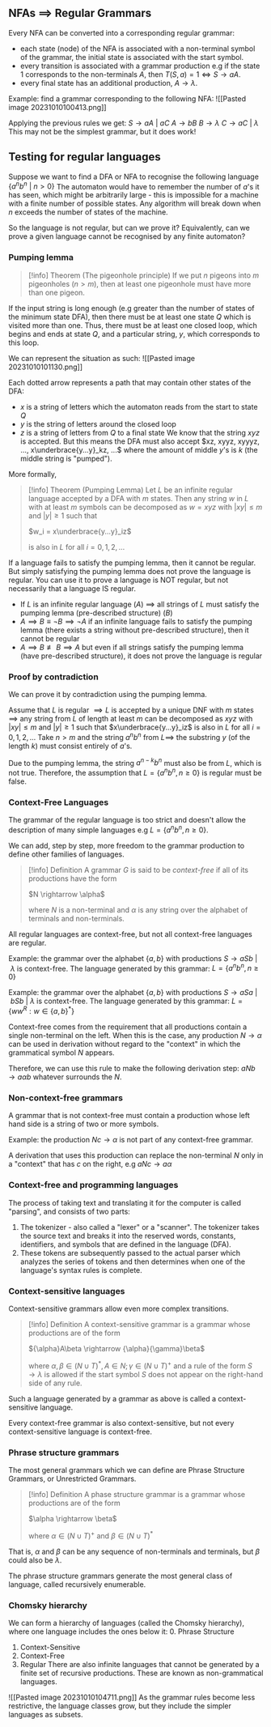 ## NFAs $\implies$ Regular Grammars
Every NFA can be converted into a corresponding regular grammar:
- each  state (node) of the NFA is associated with a non-terminal symbol of the grammar, the initial state is associated with the start symbol.
- every transition is associated with a grammar production e.g if the state 1 corresponds to the non-terminals $A$, then
	  $T(S, a) = 1 \Leftrightarrow S \rightarrow aA$.
- every final state has an additional production, $A \rightarrow \lambda$.

Example: find a grammar corresponding to the following NFA:
![[Pasted image 20231010100413.png]]

Applying the previous rules we get:
	$S \rightarrow aA \:|\: aC$
	$A \rightarrow bB$
	$B \rightarrow \lambda$
	$C \rightarrow aC \:|\: \lambda$
This may not be the simplest grammar, but it does work!

## Testing for regular languages
Suppose we want to find a DFA or NFA to recognise the following language
	$\{a^nb^n \:|\: n \gt 0\}$ 
The automaton would have to remember the number of $a$'s it has seen, which might be arbitrarily large - this is impossible for a machine with a finite number of possible states. Any algorithm will break down when $n$ exceeds the number of states of the machine.

So the language is not regular, but can we prove it? Equivalently, can we prove a given language cannot be recognised by any finite automaton?

### Pumping lemma
> [!info] Theorem (The pigeonhole principle)
> If we put $n$ pigeons into $m$ pigeonholes ($n \gt m$), then at least one pigeonhole must have more than one pigeon.

If the input string is long enough (e.g greater than the number of states of the minimum state DFA), then there must be at least one state $Q$ which is visited more than one. Thus, there must be at least one closed loop, which begins and ends at state $Q$, and a particular string, $y$, which corresponds to this loop.

We can represent the situation as such:
![[Pasted image 20231010101130.png]]

Each dotted arrow represents a path that may contain other states of the DFA:
- $x$ is a string of letters which the automaton reads from the start to state $Q$
- $y$ is the string of letters around the closed loop
- $z$ is a string of letters from $Q$ to a final state
We know that the string $xyz$ is accepted. But this means the DFA must also accept $xz, xyyz, xyyyz, ..., x\underbrace{y...y}_kz, ...$ where the amount of middle $y$'s is $k$ (the middle string is "pumped").

More formally,
> [!info] Theorem (Pumping Lemma)
> Let $L$ be an infinite regular language accepted by a DFA with $m$ states. Then any string $w$ in $L$ with at least $m$ symbols can be decomposed as $w = xyz$ with $|xy| \leq m$ and $|y| \geq 1$ such that
> 	<p  class="tab"/>$w_i = x\underbrace{y...y}_iz$
> 
> is also in $L$ for all $i = 0, 1, 2, ...$

If a language fails to satisfy the pumping lemma, then it cannot be regular. But simply satisfying the pumping lemma does not prove the language is regular. You can use it to prove a language is NOT regular, but not necessarily that a language IS regular.

- If $L$ is an infinite regular language ($A$) $\implies$ all strings of $L$ must satisfy the pumping lemma (pre-described structure) ($B$)
- $A \implies B \equiv \neg{B} \implies \neg{A}$
  if an infinite language fails to satisfy the pumping lemma (there exists a string without pre-described structure), then it cannot be regular
- $A \implies B \not\equiv B \implies A$ 
  but even if all strings satisfy the pumping lemma (have pre-described structure), it does not prove the language is regular

### Proof by contradiction
We can prove it by contradiction using the pumping lemma.

Assume that $L$ is regular $\implies L$ is accepted by a unique DNF with $m$ states $\implies$ any string from $L$ of length at least $m$ can be decomposed as
	$xyz$ with $|xy| \leq m$ and $|y| \geq 1$ 
such that $x\underbrace{y...y}_iz$ is also in $L$ for all $i = 0, 1, 2, ...$
Take $n \gt m$ and the string $a^nb^n$ from $L \implies$ the substring $y$ (of the length $k$) must consist entirely of $a$'s.

Due to the pumping lemma, the string $a^{n-k}b^n$ must also be from $L$, which is not true. Therefore, the assumption that $L = \{a^nb^n, n \geq 0\}$ is regular must be false.

### Context-Free Languages
The grammar of the regular language is too strict and doesn't allow the description of many simple languages e.g $L = \{a^nb^n, n\geq 0\}$.

We can add, step by step, more freedom to the grammar production to define other families of languages.

> [!info] Definition
> A grammar $G$ is said to be *context-free* if all of its productions have the form
> 	<p  class="tab"/>$N \rightarrow \alpha$ 
> 
> where $N$ is a non-terminal and $\alpha$ is any string over the alphabet of terminals and non-terminals.

All regular languages are context-free, but not all context-free languages are regular.

Example: the grammar over the alphabet $\{a, b\}$ with productions
	$S \rightarrow aSb \:|\: \lambda$ 
is context-free. The language generated by this grammar:
	$L = \{a^nb^n, n \geq 0\}$

Example: the grammar over the alphabet $\{a, b\}$ with productions
	$S \rightarrow aSa \:|\: bSb \:|\: \lambda$
is context-free. The language generated by this grammar:
	$L = \{ww^R : w \in \{a, b\}^\ast\}$

Context-free comes from the requirement that all productions contain a single non-terminal on the left. When this is the case, any production $N \rightarrow \alpha$ can be used in derivation without regard to the "context" in which the grammatical symbol $N$ appears.

Therefore, we can use this rule to make the following derivation step:
	$aNb \rightarrow a{\alpha}b$
whatever surrounds the $N$.

### Non-context-free grammars
A grammar that is not context-free must contain a production whose left hand side is a string of two or more symbols.

Example: the production $Nc \rightarrow \alpha$ is not part of any context-free grammar.

A derivation that uses this production can replace the non-terminal $N$ only in a "context" that has $c$ on the right, e.g
	$aNc \rightarrow a\alpha$ 

### Context-free and programming languages
The process of taking text and translating it for the computer is called "parsing", and consists of two parts:
1. The tokenizer - also called a "lexer" or a "scanner". The tokenizer takes the source text and breaks it into the reserved words, constants, identifiers, and symbols that are defined in the language (DFA).
2. These tokens are subsequently passed to the actual parser which analyzes the series of tokens and then determines when one of the language's syntax rules is complete.

### Context-sensitive languages
Context-sensitive grammars allow even more complex transitions.

> [!info] Definition
> A context-sensitive grammar is a grammar whose productions are of the form
> 	<p  class="tab"/>${\alpha}A\beta \rightarrow {\alpha}{\gamma}\beta$
> 
> where $\alpha, \beta \in (N \cup T)^\ast, A \in N; \gamma \in (N \cup T)^+$ and a rule of the form $S \rightarrow \lambda$ is allowed if the start symbol $S$ does not appear on the right-hand side of any rule.

Such a language generated by a grammar as above is called a context-sensitive language.

Every context-free grammar is also context-sensitive, but not every context-sensitive language is context-free.

### Phrase structure grammars
The most general grammars which we can define are Phrase Structure Grammars, or Unrestricted Grammars.

> [!info] Definition
> A phase structure grammar is a grammar whose productions are of the form
> 	<p  class="tab"/>$\alpha \rightarrow \beta$
> 
> where $\alpha \in (N \cup T)^+$ and $\beta \in (N \cup T)^\ast$

That is, $\alpha$ and $\beta$ can be any sequence of non-terminals and terminals, but $\beta$ could also be $\lambda$.

The phrase structure grammars generate the most general class of language, called recursively enumerable.

### Chomsky hierarchy
We can form a hierarchy of languages (called the Chomsky hierarchy), where one language includes the ones below it:
0. Phrase Structure
1. Context-Sensitive
2. Context-Free
3. Regular
There are also infinite languages that cannot be generated by a finite set of recursive productions. These are known as non-grammatical languages.

![[Pasted image 20231010104711.png]]
As the grammar rules become less restrictive, the language classes grow, but they include the simpler languages as subsets.

